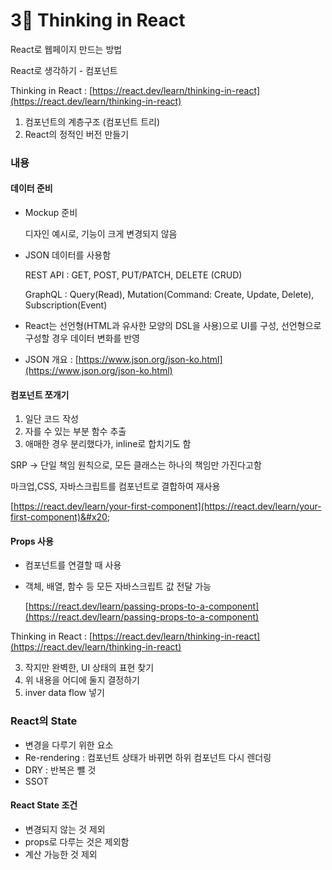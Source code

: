 # 3⃣ Thinking in React



React로 웹페이지 만드는 방법

React로 생각하기 - 컴포넌트

Thinking in React : [https://react.dev/learn/thinking-in-react](https://react.dev/learn/thinking-in-react)

1. 컴포넌트의 계층구조 (컴포넌트 트리)
2. React의 정적인 버전 만들기

### 내용

#### 데이터 준비

*   Mockup 준비 &#x20;

    디자인 예시로, 기능이 크게 변경되지 않음
*   JSON 데이터를 사용함

    REST API : GET, POST, PUT/PATCH, DELETE (CRUD)

    GraphQL : Query(Read), Mutation(Command: Create, Update, Delete), Subscription(Event)
* React는 선언형(HTML과 유사한 모양의 DSL을 사용)으로 UI를 구성, 선언형으로 구성할 경우 데이터 변화를 반영
* JSON 개요 : [https://www.json.org/json-ko.html](https://www.json.org/json-ko.html)

#### 컴포넌트 쪼개기

1. 일단 코드 작성
2. 자를 수 있는 부분 함수 추출
3. 애매한 경우 분리했다가, inline로 합치기도 함

SRP -> 단일 책임 원칙으로, 모든 클래스는 하나의 책임만 가진다고함

마크업,CSS, 자바스크립트를 컴포넌트로 결합하여 재사용

[https://react.dev/learn/your-first-component](https://react.dev/learn/your-first-component)&#x20;

#### Props 사용

* 컴포넌트를 연결할 때 사용
*   객체, 배열, 함수 등 모든 자바스크립트 값 전달 가능

    [https://react.dev/learn/passing-props-to-a-component](https://react.dev/learn/passing-props-to-a-component)

Thinking in React : [https://react.dev/learn/thinking-in-react](https://react.dev/learn/thinking-in-react)

3. 작지만 완벽한, UI 상태의 표현 찾기
4. 위 내용을 어디에 둘지 결정하기
5. inver data flow 넣기

### React의 State

* 변경을 다루기 위한 요소
* Re-rendering : 컴포넌트 상태가 바뀌면 하위 컴포넌트 다시 렌더링
* DRY : 반복은 뺄 것
* SSOT

#### React State 조건

* 변경되지 않는 것 제외
* props로 다루는 것은 제외함
*  계산 가능한 것 제외



